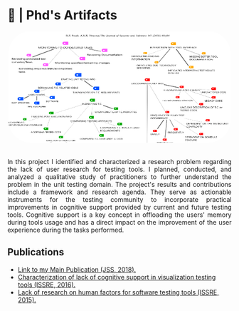 # 📕 | Phd's Artifacts

<div align="center">                                                              
  <img  style="border-radius:50px;" src="./graph.PNG" alt="Graph of qualitative analysis" width="500" height="250">
</div>  

<section>
  
<div align="justify">
<br/>
<p>In this project I identified and characterized a research problem regarding the lack of user research for testing tools. I planned, conducted, and analyzed a qualitative study of practitioners to further understand the problem in the unit testing domain. The project's results and contributions include a framework and research agenda. They serve as actionable instruments for the testing community to incorporate practical improvements in cognitive support provided by current and future testing tools. Cognitive support is a key concept in offloading the users' memory during tools usage and has a direct impact on the improvement of the user experience during the tasks performed.
</p>  
</div>
</section>  
  
<section>
<h2> Publications </h2>
<ul>
<li>
<a href="https://github.com/pradoprojects/Phd_Artifacts/blob/main/Main-publication-JSS-2018.pdf" target="_blank"> Link to my Main Publication (JSS, 2018). </a>
</li>

<li>
<a href="https://github.com/pradoprojects/Phd_Artifacts/blob/main/Prado_IWPD_ISSRE_2016.pdf" target="_blank"> Characterization of lack of cognitive support in visualization testing tools (ISSRE, 2016). </a>
</li>

<li>
<a href="https://github.com/pradoprojects/Phd_Artifacts/blob/main/Prado_ISSRE_2015.pdf" target="_blank"> Lack of research on human factors for software testing tools (ISSRE, 2015). </a>
</li>
  
</ul>
</section>                                                                                                                  


                                                                                              

